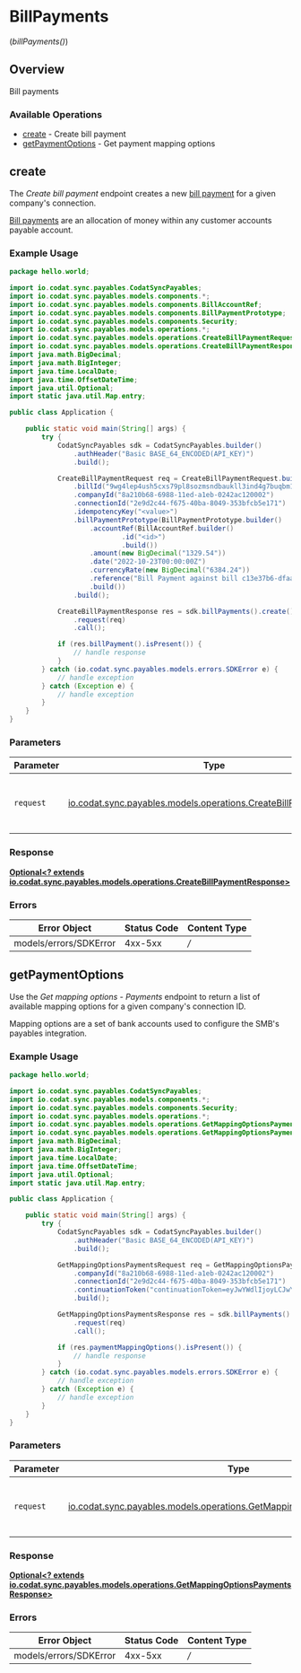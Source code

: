 # BillPayments
(*billPayments()*)

## Overview

Bill payments

### Available Operations

* [create](#create) - Create bill payment
* [getPaymentOptions](#getpaymentoptions) - Get payment mapping options

## create

The *Create bill payment* endpoint creates a new [bill payment](https://docs.codat.io/sync-for-payables-api#/schemas/BillPayment) for a given company's connection.

[Bill payments](https://docs.codat.io/sync-for-payables-api#/schemas/BillPayment) are an allocation of money within any customer accounts payable account.

### Example Usage

```java
package hello.world;

import io.codat.sync.payables.CodatSyncPayables;
import io.codat.sync.payables.models.components.*;
import io.codat.sync.payables.models.components.BillAccountRef;
import io.codat.sync.payables.models.components.BillPaymentPrototype;
import io.codat.sync.payables.models.components.Security;
import io.codat.sync.payables.models.operations.*;
import io.codat.sync.payables.models.operations.CreateBillPaymentRequest;
import io.codat.sync.payables.models.operations.CreateBillPaymentResponse;
import java.math.BigDecimal;
import java.math.BigInteger;
import java.time.LocalDate;
import java.time.OffsetDateTime;
import java.util.Optional;
import static java.util.Map.entry;

public class Application {

    public static void main(String[] args) {
        try {
            CodatSyncPayables sdk = CodatSyncPayables.builder()
                .authHeader("Basic BASE_64_ENCODED(API_KEY)")
                .build();

            CreateBillPaymentRequest req = CreateBillPaymentRequest.builder()
                .billId("9wg4lep4ush5cxs79pl8sozmsndbaukll3ind4g7buqbm1h2")
                .companyId("8a210b68-6988-11ed-a1eb-0242ac120002")
                .connectionId("2e9d2c44-f675-40ba-8049-353bfcb5e171")
                .idempotencyKey("<value>")
                .billPaymentPrototype(BillPaymentPrototype.builder()
                    .accountRef(BillAccountRef.builder()
                            .id("<id>")
                            .build())
                    .amount(new BigDecimal("1329.54"))
                    .date("2022-10-23T00:00:00Z")
                    .currencyRate(new BigDecimal("6384.24"))
                    .reference("Bill Payment against bill c13e37b6-dfaa-4894-b3be-9fe97bda9f44")
                    .build())
                .build();

            CreateBillPaymentResponse res = sdk.billPayments().create()
                .request(req)
                .call();

            if (res.billPayment().isPresent()) {
                // handle response
            }
        } catch (io.codat.sync.payables.models.errors.SDKError e) {
            // handle exception
        } catch (Exception e) {
            // handle exception
        }
    }
}
```

### Parameters

| Parameter                                                                                                                | Type                                                                                                                     | Required                                                                                                                 | Description                                                                                                              |
| ------------------------------------------------------------------------------------------------------------------------ | ------------------------------------------------------------------------------------------------------------------------ | ------------------------------------------------------------------------------------------------------------------------ | ------------------------------------------------------------------------------------------------------------------------ |
| `request`                                                                                                                | [io.codat.sync.payables.models.operations.CreateBillPaymentRequest](../../models/operations/CreateBillPaymentRequest.md) | :heavy_check_mark:                                                                                                       | The request object to use for the request.                                                                               |


### Response

**[Optional<? extends io.codat.sync.payables.models.operations.CreateBillPaymentResponse>](../../models/operations/CreateBillPaymentResponse.md)**
### Errors

| Error Object           | Status Code            | Content Type           |
| ---------------------- | ---------------------- | ---------------------- |
| models/errors/SDKError | 4xx-5xx                | */*                    |

## getPaymentOptions

Use the *Get mapping options - Payments* endpoint to return a list of available mapping options for a given company's connection ID.

Mapping options are a set of bank accounts used to configure the SMB's payables integration.

### Example Usage

```java
package hello.world;

import io.codat.sync.payables.CodatSyncPayables;
import io.codat.sync.payables.models.components.*;
import io.codat.sync.payables.models.components.Security;
import io.codat.sync.payables.models.operations.*;
import io.codat.sync.payables.models.operations.GetMappingOptionsPaymentsRequest;
import io.codat.sync.payables.models.operations.GetMappingOptionsPaymentsResponse;
import java.math.BigDecimal;
import java.math.BigInteger;
import java.time.LocalDate;
import java.time.OffsetDateTime;
import java.util.Optional;
import static java.util.Map.entry;

public class Application {

    public static void main(String[] args) {
        try {
            CodatSyncPayables sdk = CodatSyncPayables.builder()
                .authHeader("Basic BASE_64_ENCODED(API_KEY)")
                .build();

            GetMappingOptionsPaymentsRequest req = GetMappingOptionsPaymentsRequest.builder()
                .companyId("8a210b68-6988-11ed-a1eb-0242ac120002")
                .connectionId("2e9d2c44-f675-40ba-8049-353bfcb5e171")
                .continuationToken("continuationToken=eyJwYWdlIjoyLCJwYWdlU2l6ZSI6MTAwLCJwYWdlQ291bnQiOjExfQ==")
                .build();

            GetMappingOptionsPaymentsResponse res = sdk.billPayments().getPaymentOptions()
                .request(req)
                .call();

            if (res.paymentMappingOptions().isPresent()) {
                // handle response
            }
        } catch (io.codat.sync.payables.models.errors.SDKError e) {
            // handle exception
        } catch (Exception e) {
            // handle exception
        }
    }
}
```

### Parameters

| Parameter                                                                                                                                | Type                                                                                                                                     | Required                                                                                                                                 | Description                                                                                                                              |
| ---------------------------------------------------------------------------------------------------------------------------------------- | ---------------------------------------------------------------------------------------------------------------------------------------- | ---------------------------------------------------------------------------------------------------------------------------------------- | ---------------------------------------------------------------------------------------------------------------------------------------- |
| `request`                                                                                                                                | [io.codat.sync.payables.models.operations.GetMappingOptionsPaymentsRequest](../../models/operations/GetMappingOptionsPaymentsRequest.md) | :heavy_check_mark:                                                                                                                       | The request object to use for the request.                                                                                               |


### Response

**[Optional<? extends io.codat.sync.payables.models.operations.GetMappingOptionsPaymentsResponse>](../../models/operations/GetMappingOptionsPaymentsResponse.md)**
### Errors

| Error Object           | Status Code            | Content Type           |
| ---------------------- | ---------------------- | ---------------------- |
| models/errors/SDKError | 4xx-5xx                | */*                    |
